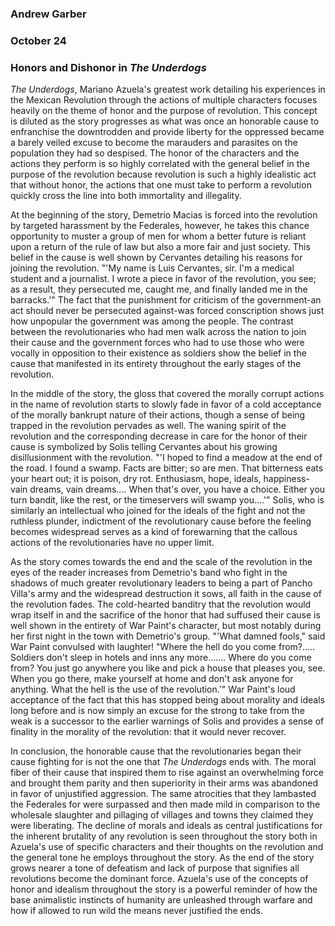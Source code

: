 ### Andrew Garber
### October 24
### Honors and Dishonor in *The Underdogs*

*The Underdogs*, Mariano Azuela's greatest work detailing his experiences in the Mexican Revolution through the actions of multiple characters focuses heavily on the theme of honor and the purpose of revolution. This concept is diluted as the story progresses as what was once an honorable cause to enfranchise the downtrodden and provide liberty for the oppressed became a barely veiled excuse to become the marauders and parasites on the population they had so despised. The honor of the characters and the actions they perform is so highly correlated with the general belief in the purpose of the revolution because revolution is such a highly idealistic act that without honor, the actions that one must take to perform a revolution quickly cross the line into both immortality and illegality.    

At the beginning of the story, Demetrio Macias is forced into the revolution by targeted harassment by the Federales, however, he takes this chance opportunity to muster a group of men for whom a better future is reliant upon a return of the rule of law but also a more fair and just society. This belief in the cause is well shown by Cervantes detailing his reasons for joining the revolution. "'My name is Luis Cervantes, sir. I'm a medical student and a journalist. I wrote a piece in favor of the revolution, you see; as a result, they persecuted me, caught me, and finally landed me in the barracks.'" The fact that the punishment for criticism of the government-an act should never be persecuted against-was forced conscription shows just how unpopular the government was among the people. The contrast between the revolutionaries who had men walk across the nation to join their cause and the government forces who had to use those who were vocally in opposition to their existence as soldiers show the belief in the cause that manifested in its entirety throughout the early stages of the revolution. 

In the middle of the story, the gloss that covered the morally corrupt actions in the name of revolution starts to slowly fade in favor of a cold acceptance of the morally bankrupt nature of their actions, though a sense of being trapped in the revolution pervades as well.  The waning spirit of the revolution and the corresponding decrease in care for the honor of their cause is symbolized by Solis telling Cervantes about his growing disillusionment with the revolution.  "'I hoped to find a meadow at the end of the road. I found a swamp. Facts are bitter; so are men. That bitterness eats your heart out; it is poison, dry rot. Enthusiasm, hope, ideals, happiness-vain dreams, vain dreams.... When that's over, you have a choice. Either you turn bandit, like the rest, or the timeservers will swamp you....'" Solis, who is similarly an intellectual who joined for the ideals of the fight and not the ruthless plunder, indictment of the revolutionary cause before the feeling becomes widespread serves as a kind of forewarning that the callous actions of the revolutionaries have no upper limit.

As the story comes towards the end and the scale of the revolution in the eyes of the reader increases from Demetrio's band who fight in the shadows of much greater revolutionary leaders to being a part of Pancho Villa's army and the widespread destruction it sows, all faith in the cause of the revolution fades. The cold-hearted banditry that the revolution would wrap itself in and the sacrifice of the honor that had suffused their cause is well shown in the entirety of War Paint's character, but most notably during her first night in the town with Demetrio's group. "'What damned fools," said War Paint convulsed with laughter! "Where the hell do you come from?..... Soldiers don't sleep in hotels and inns any more....... Where do you come from? You just go anywhere you like and pick a house that pleases you, see. When you go there, make yourself at home and don't ask anyone for anything. What the hell is the use of the revolution.'" War Paint's loud acceptance of the fact that this has stopped being about morality and ideals long before and is now simply an excuse for the strong to take from the weak is a successor to the earlier warnings of Solis and provides a sense of finality in the morality of the revolution: that it would never recover.

In conclusion, the honorable cause that the revolutionaries began their cause fighting for is not the one that *The Underdogs* ends with. The moral fiber of their cause that inspired them to rise against an overwhelming force and brought them parity and then superiority in their arms was abandoned in favor of unjustified aggression. The same atrocities that they lambasted the Federales for were surpassed and then made mild in comparison to the wholesale slaughter and pillaging of villages and towns they claimed they were liberating. The decline of morals and ideals as central justifications for the inherent brutality of any revolution is seen throughout the story both in Azuela's use of specific characters and their thoughts on the revolution and the general tone he employs throughout the story. As the end of the story grows nearer a tone of defeatism and lack of purpose that signifies all revolutions become the dominant force. Azuela's use of the concepts of honor and idealism throughout the story is a powerful reminder of how the base animalistic instincts of humanity are unleashed through warfare and how if allowed to run wild the means never justified the ends.